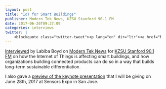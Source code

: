 ```yaml
---
layout: post
title: "IoT for Smart Buildings"
publisher: Modern Tek News, KZSU Stanford 90.1 FM
date: 2017-06-26T09:37:09
categories: interviews
twitter: |
    <blockquote class="twitter-tweet"><p lang="en" dir="ltr"><a href="https://twitter.com/exocite?ref_src=twsrc%5Etfw">@exocite</a>&#39;s Mark Benson interviewed on <a href="https://twitter.com/KZSU?ref_src=twsrc%5Etfw">@KZSU</a> about <a href="https://twitter.com/quarq?ref_src=twsrc%5Etfw">@quarq</a> race intelligence &amp; his <a href="https://twitter.com/hashtag/keynote?src=hash&amp;ref_src=twsrc%5Etfw">#keynote</a> at @SensorsExpo on 6/28 - <a href="https://t.co/rS0LTW8BKV">https://t.co/rS0LTW8BKV</a> <a href="https://t.co/TQ5MqFt4aP">pic.twitter.com/TQ5MqFt4aP</a></p>&mdash; ModernTek News (@modernteknews) <a href="https://twitter.com/modernteknews/status/879448397106659329?ref_src=twsrc%5Etfw">June 26, 2017</a></blockquote> <script async src="https://platform.twitter.com/widgets.js" charset="utf-8"></script>
---
```


[Interviewed][ln1] by Labiba Boyd on [Modern Tek News][ln2] for [KZSU Stanford 90.1 FM][ln3] on how the Internet of Things is affecting smart buildings, and how organizations building connected products can do so in a way that builds long-term sustainable differentiation.

I also gave a [preview of the keynote presentation][ln4] that I will be giving on June 28th, 2017 at Sensors Expo in San Jose.

[ln1]: http://peregreens.com/Sensors2017-Exosite-SmartBuildings.mp3
[ln2]: http://www.modernteknews.com/ 
[ln3]: http://kzsu.stanford.edu/
[ln4]: http://peregreens.com/Sensors2017-Exocite-Keynote.mp3

